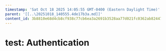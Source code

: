 ```yaml
---
timestamp: 'Sat Oct 18 2025 14:05:55 GMT-0400 (Eastern Daylight Time)'
parent: '[[..\20251018_140555.4de17b3a.md]]'
content_id: 3b8810e68d4cb8cf938c77cb6ea3a2691b3528aa77d021fc0362ab8244746dfd
---
```


# test: Authentication
